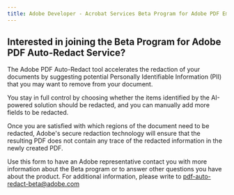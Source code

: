```yaml
---
title: Adobe Developer - Acrobat Services Beta Program for Adobe PDF Embed Checker API - form
---
```


<TextBlock slots="heading, text" width="100%" theme="lightest"  alignment="yes"  className="py-0 text-align-left div-p-0 left-content accessibility-text-blade text-blade-header heading-accessibility" />

## Interested in joining the Beta Program for Adobe PDF Auto-Redact Service?

The Adobe PDF Auto-Redact tool accelerates the redaction of your documents by suggesting potential Personally Identifiable Information (PII) that you may want to remove from your document.

<TextBlock slots="text" width="100%" theme="lightest"  alignment="yes" paddingTop="5" paddingBottom='5' className="py-0 div-p-0 left-content accessibility-text-blade"/>

You stay in full control by choosing whether the items identified by the AI-powered solution should be redacted, and you can manually add more fields to be redacted.

<TextBlock slots="text" width="100%" theme="lightest"  alignment="yes" paddingTop="5" paddingBottom='5' className="py-0 div-p-0 left-content accessibility-text-blade"/>

Once you are satisfied with which regions of the document need to be redacted, Adobe's secure redaction technology will ensure that the resulting PDF does not contain any trace of the redacted information in the newly created PDF.

<TextBlock slots="text" width="100%" theme="lightest"  alignment="yes" paddingTop="5" paddingBottom='5' className="py-0 div-p-0 left-content accessibility-text-blade"/>

Use this form to have an Adobe representative contact you with more information about the Beta program or to answer other questions you have about the product. For additional information, please write to [pdf-auto-redact-beta@adobe.com](pdf-auto-redact-beta@adobe.com)

